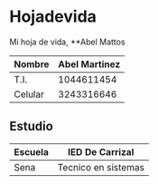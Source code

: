 # Hojadevida
Mi hoja de vida,
**Abel Mattos

| Nombre | Abel Martinez |
|---|---|
| T.I. | 1044611454 |
| Celular | 3243316646 |

## Estudio

| Escuela | IED De Carrizal |
|---|---|
| Sena | Tecnico en sistemas | 
